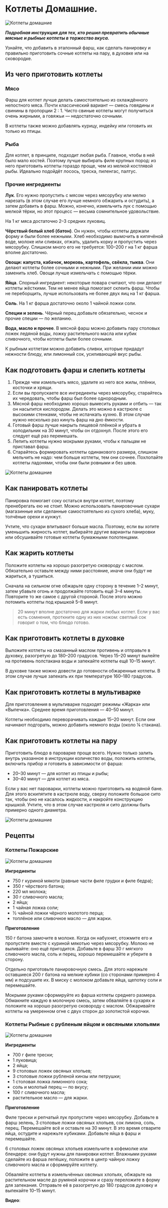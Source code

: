 # Котлеты Домашние.

![Котлеты домашние](/images/Kulinar/Second/kotlete_home_01.jpg 'Котлеты домашние')

_**Подробная инструкция для тех, кто решил превратить обычные мясные и рыбные котлеты в торжество вкуса.**_

Узнайте, что добавить в эталонный фарш, как сделать панировку и правильно приготовить сочные котлеты на пару, в духовке или на сковородке.

## Из чего приготовить котлеты

### Мясо

Фарш для котлет лучше делать самостоятельно из охлаждённого непостного мяса. Почти классический вариант — смесь говядины и свинины в пропорции 2 : 1. Чисто свиные котлеты могут получиться очень жирными, а говяжьи — недостаточно сочными.

В котлеты также можно добавлять курицу, индейку или готовить их только из птицы.

### Рыба

Для котлет, в принципе, подходит любая рыба. Главное, чтобы в ней было мало костей. Поэтому лучше выбирать филе крупных пород: из него приготовить котлеты гораздо проще, чем из мелкой костлявой рыбы. Идеально подойдёт лосось, треска, пиленгас, палтус.

### Прочие ингредиенты

**Лук**. Его нужно пропустить с мясом через мясорубку или мелко нарезать (в этом случае его лучше немного обжарить и остудить), а затем добавить в фарш. Можно, конечно, измельчить лук с помощью мелкой тёрки, но этот процесс — весьма сомнительное удовольствие.

На 1 кг мяса достаточно 2–3 средних луковиц.


**Чёрствый белый хлеб (батон)**. Он нужен, чтобы котлеты держали форму и были более нежными. Хлеб необходимо вымочить в кипячёной воде, молоке или сливках, отжать, удалить корку и пропустить через мясорубку. Слишком много его не требуется: 100–200 г на 1 кг фарша вполне достаточно.

**Овощи: капуста, кабачок, морковь, картофель, свёкла, тыква**. Они делают котлеты более сочными и нежными. При желании ими можно заменить хлеб. Овощи лучше измельчать с помощью тёрки.

**Яйца**. Спорный ингредиент: некоторые повара считают, что они делают котлеты жёсткими. Тем не менее яйца помогают склеить фарш. Чтобы не переборщить, лучше использовать не более двух яиц на 1 кг фарша.

**Соль**. На 1 кг фарша достаточно около 1 чайной ложки соли.

**Специи и зелень**. Чёрный перец добавьте обязательно, чеснок и прочие специи — по желанию.

**Вода, масло и прочее**. В мясной фарш можно добавить пару столовых ложек ледяной воды, ложку растительного масла или кубик сливочного, чтобы котлеты были более сочными.

К рыбным котлетам можно добавить сливки, которые придадут нежности блюду, или лимонный сок, усиливающий вкус рыбы.

## Как подготовить фарш и слепить котлеты

1. Прежде чем измельчать мясо, удалите из него все жилы, плёнки, косточки и хрящи.
2. Если вы пропускаете все ингредиенты через мясорубку, старайтесь их чередовать, чтобы фарш был более однородным.
3. Мясной фарш необходимо хорошо вымесить руками и отбить — так он насытится кислородом. Делать это можно в кастрюле с высокими стенками, чтобы не испачкать кухню. В этом случае нужно несколько раз кинуть фарш на дно ёмкости.
4. Готовый фарш лучше накрыть пищевой плёнкой и убрать в холодильник на 30 минут, чтобы он отдохнул. После этого его следует ещё раз перемешать.
5. Лепить котлеты нужно мокрыми руками, чтобы к пальцам не приставал фарш.
6. Старайтесь формировать котлеты одинакового размера, слишком мельчить не надо: чем больше котлеты, тем они сочнее. Похлопайте котлеты ладонями, чтобы они были ровными и без швов.

![Котлеты домашние](/images/Kulinar/Second/kotlete_home_02.jpg 'Котлеты домашние')

## Как панировать котлеты

Панировка помогает соку остаться внутри котлет, поэтому пренебрегать ею не стоит. Можно использовать панировочные сухари (магазинные или сделанные самостоятельно из сухого хлеба), муку, толчёные орехи и кунжут.

Учтите, что сухари впитывают больше масла. Поэтому, если вы хотите уменьшить жирность котлет, выбирайте другие варианты панировки или обсушивайте готовые котлеты бумажными полотенцами.

## Как жарить котлеты

Положите котлеты на хорошо разогретую сковороду с маслом. Обязательно оставьте между ними расстояние, иначе они будут не жариться, а тушиться.

Сначала на сильном огне обжарьте одну сторону в течение 1–2 минут, затем убавьте огонь и продолжайте готовить ещё 3–4 минуты. Повторите то же самое с другой стороной. После этого можно потомить котлеты под крышкой 5–8 минут.

> 20 минут вполне достаточно для жарки любых котлет. Если у вас есть сомнения, проткните одну из них ножом: светлый сок говорит о том, что блюдо готово.

## Как приготовить котлеты в духовке

Выложите котлеты на смазанный маслом противень и отправьте в духовку, разогретую до 180–200 градусов. Через 15–20 минут вылейте на противень полстакана воды и запекайте котлеты ещё 10–15 минут.

В духовке также можно довести до готовности обжаренные котлеты. В этом случае лучше запекать их при температуре 160–180 градусов.

## Как приготовить котлеты в мультиварке

Для приготовления в мультиварке подходят режимы «Жарка» или «Выпечка». Среднее время приготовления — 40–50 минут.

Котлеты необходимо переворачивать каждые 15–20 минут. Если они начинают подгорать, можно добавить немного воды (около ¼ стакана).

## Как приготовить котлеты на пару

Приготовить блюдо в пароварке проще всего. Нужно только залить внутрь указанное в инструкции количество воды, положить котлеты, включить прибор и готовить в зависимости от фарша:

- 20–30 минут — для котлет из птицы и рыбы;
- 30–40 минут — для котлет из мяса.

Если у вас нет пароварки, котлеты можно приготовить на водяной бане. Для этого вскипятите в кастрюле воду, сверху положите большое сито так, чтобы оно не касалось жидкости, и накройте конструкцию крышкой. Учтите, что в этом случае кастрюля и сито должны быть примерно одного диаметра.

![Котлеты домашние](/images/Kulinar/Second/kotlete_home_03.jpg 'Котлеты домашние')

## Рецепты

### Котлеты Пожарские

![Котлеты домашние](/images/Kulinar/Second/kotlete_home_04.jpg 'Котлеты домашние')

**Ингредиенты**

- 750 г куриной мякоти (равные части филе грудки и филе бедра);
- 350 г чёрствого батона;
- 220 мл молока;
- 30 г сливочного масла;
- 2 яйца;
- 1 чайная ложка соли;
- ½ чайной ложки чёрного молотого перца;
- топлёное или сливочное масло — для жарки.

**Приготовление**

150 г батона замочите в молоке. Когда он набухнет, отожмите его и пропустите вместе с куриной мякотью через мясорубку. Молоко не выливайте: оно ещё пригодится. Добавьте в фарш 30 г мягкого сливочного масла, соль и перец, хорошо перемешайте и уберите в сторону.

Отдельно приготовьте панировочную смесь. Для этого нарежьте оставшиеся 200 г батона на мелкие кубики (со сторонами примерно 4 мм) и подсушите их. В миску с молоком добавьте яйца, щепотку соли и перемешайте.

Мокрыми руками сформируйте из фарша котлеты среднего размера. Обмакните каждую в молочную смесь, затем обваляйте в сухарях и положите на хорошо разогретую сковороду с маслом. Обжаривайте котлеты на умеренном огне с двух сторон до золотистой корочки.

### Котлеты Рыбные с рубленым яйцом и овсяными хлопьями

![Котлеты домашние](/images/Kulinar/Second/kotlete_home_06.jpg 'Котлеты домашние')

**Ингредиенты**

- 700 г филе трески;
- 1 луковица;
- 2 яйца;
- 9 столовых ложек овсяных хлопьев;
- 3 столовые ложки рубленой кинзы или петрушки;
- 1 столовая ложка лимонного сока;
- соль и молотый перец — по вкусу;
- 100 г сливочного масла;
- растительное масло — для жарки.

**Приготовление**

Филе трески и репчатый лук пропустите через мясорубку. Добавьте в фарш зелень, 3 столовые ложки овсяных хлопьев, сок лимона, соль, перец. Перемешайте всё и оставьте на 30 минут. В это время отварите яйца, остудите и нарежьте кубиками. Добавьте яйца в фарш и перемешайте.

6 столовых ложек овсяных хлопьев измельчите в кофемолке или блендере: они будут нужны для панировки котлет. Влажными руками сделайте из фарша лепёшку, положите в центр чайную ложку сливочного масла и сформируйте котлету.

Обваляйте котлеты в измельчённых овсяных хлопьях, обжарьте на растительном масле до румяной корочки и сразу переложите в форму для запекания. Отправьте её в разогретую до 180 градусов духовку и выпекайте 10–15 минут.

**Видео**:

<div class="youtube" id="RzU6u233ym8" style="width: 560px; height: 315px;"></div>

_Юлия Седова_

> **Источник**: https://lifehacker.ru/
